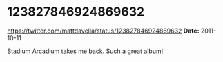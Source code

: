 # 123827846924869632
https://twitter.com/mattdavella/status/123827846924869632
**Date:** 2011-10-11

Stadium Arcadium takes me back. Such a great album!
